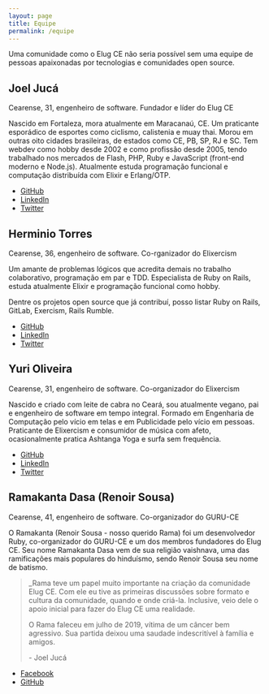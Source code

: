 ```yaml
---
layout: page
title: Equipe
permalink: /equipe
---
```


Uma comunidade como o Elug CE não seria possível sem uma equipe de pessoas apaixonadas por tecnologias e comunidades open source.

## Joel Jucá

Cearense, 31, engenheiro de software. Fundador e líder do Elug CE

Nascido em Fortaleza, mora atualmente em Maracanaú, CE. Um praticante esporádico de esportes como ciclismo, calistenia e muay thai. Morou em outras oito cidades brasileiras, de estados como CE, PB, SP, RJ e SC. Tem webdev como hobby desde 2002 e como profissão desde 2005, tendo trabalhado nos mercados de Flash, PHP, Ruby e JavaScript (front-end moderno e Node.js). Atualmente estuda programação funcional e computação distribuída com Elixir e Erlang/OTP.

- [GitHub](https://github.com/joelwallis)
- [LinkedIn](https://www.linkedin.com/in/joelwallis)
- [Twitter](https://twitter.com/joelwallis1)

## Herminio Torres

Cearense, 36, engenheiro de software. Co-rganizador do Elixercism

Um amante de problemas lógicos que acredita demais no trabalho colaborativo, programação em par e TDD. Especialista de Ruby on Rails, estuda atualmente Elixir e programação funcional como hobby.

Dentre os projetos open source que já contribuí, posso listar Ruby on Rails, GitLab, Exercism, Rails Rumble.

- [GitHub](https://github.com/herminiotorres)
- [LinkedIn](https://www.linkedin.com/in/herminiotorres)
- [Twitter](https://twitter.com/herminiotorres)

## Yuri Oliveira

Cearense, 31, engenheiro de software. Co-organizador do Elixercism

Nascido e criado com leite de cabra no Ceará, sou atualmente vegano, pai e engenheiro de software em tempo integral. Formado em Engenharia de Computação pelo vício em telas e em Publicidade pelo vício em pessoas. Praticante de Elixercism e consumidor de música com afeto, ocasionalmente pratica Ashtanga Yoga e surfa sem frequência.

- [GitHub](https://github.com/yuriploc)
- [LinkedIn](https://www.linkedin.com/in/yurioliveira)
- [Twitter](https://twitter.com/yuriploc)

## Ramakanta Dasa (Renoir Sousa)

Cearense, 41, engenheiro de software. Co-organizador do GURU-CE

O Ramakanta (Renoir Sousa - nosso querido Rama) foi um desenvolvedor Ruby, co-organizador do GURU-CE e um dos membros fundadores do Elug CE. Seu nome Ramakanta Dasa vem de sua religião vaishnava, uma das ramificações mais populares do hinduísmo, sendo Renoir Sousa seu nome de batismo.

> _Rama teve um papel muito importante na criação da comunidade Elug CE. Com ele eu tive as primeiras discussões sobre formato e cultura da comunidade, quando e onde criá-la. Inclusive, veio dele o apoio inicial para fazer do Elug CE uma realidade.
>
> O Rama faleceu em julho de 2019, vítima de um câncer bem agressivo. Sua partida deixou uma saudade indescritível à família e amigos.
>
> \- Joel Jucá

- [Facebook](https://www.facebook.com/ramakanta.dasa)
- [GitHub](https://github.com/renoirsousa)
